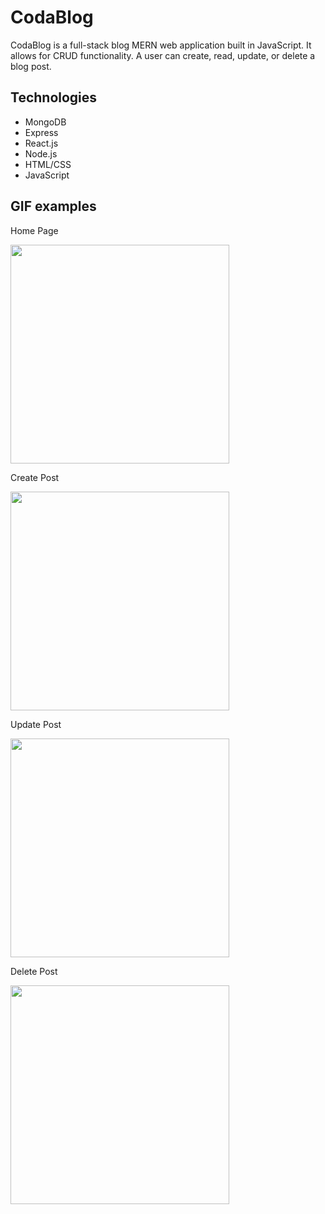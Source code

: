 # CodaBlog
CodaBlog is a full-stack blog MERN web application built in JavaScript. 
It allows for CRUD functionality. A user can create, read, update, or delete a blog post. 

## Technologies
- MongoDB
- Express
- React.js
- Node.js
- HTML/CSS
- JavaScript

## GIF examples
Home Page
<p>
  <image src='cb_gifs/cb_home.gif' width=350><br>
</p>
Create Post
<p>
  <img src='cb_gifs/cb_create.gif' width=350><br>
</p>

Update Post
<p>
  <img src='cb_gifs/cb_edit.gif' width=350><br>
</p>

Delete Post
<p>
  <image src='cb_gifs/cb_delete.gif' width=350><br>
</p>

